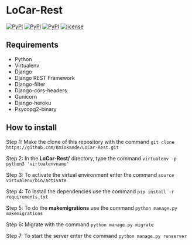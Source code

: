# LoCar-Rest
[![PyPI](https://img.shields.io/pypi/pyversions/Django.svg)]()
[![PyPI](https://img.shields.io/badge/django-2.1-green.svg)]()
[![PyPI](https://img.shields.io/badge/django%20REST%20framework-3.9-red.svg)]()
[![license](https://img.shields.io/badge/license-MIT-brightgreen.svg)]()

## Requirements
- Python
- Virtualenv
- Django
- Django REST Framework
- Django-filter
- Django-cors-headers
- Gunicorn
- Django-heroku
- Psycopg2-binary

## How to install
Step 1: Make the clone of this repository with the command ```git clone https://github.com/Kmiokande/LoCar-Rest.git```

Step 2: In the **LoCar-Rest/** directory, type the command ```virtualenv -p python3 'virtualenvname'```

Step 3: To activate the virtual environment enter the command ```source virtualenv/bin/activate```

Step 4: To install the dependencies use the command ```pip install -r requirements.txt```

Step 5: To do the **makemigrations** use the command ```python manage.py makemigrations```

Step 6: Migrate with the command ```python manage.py migrate```

Step 7: To start the server enter the command ```python manage.py runserver```


